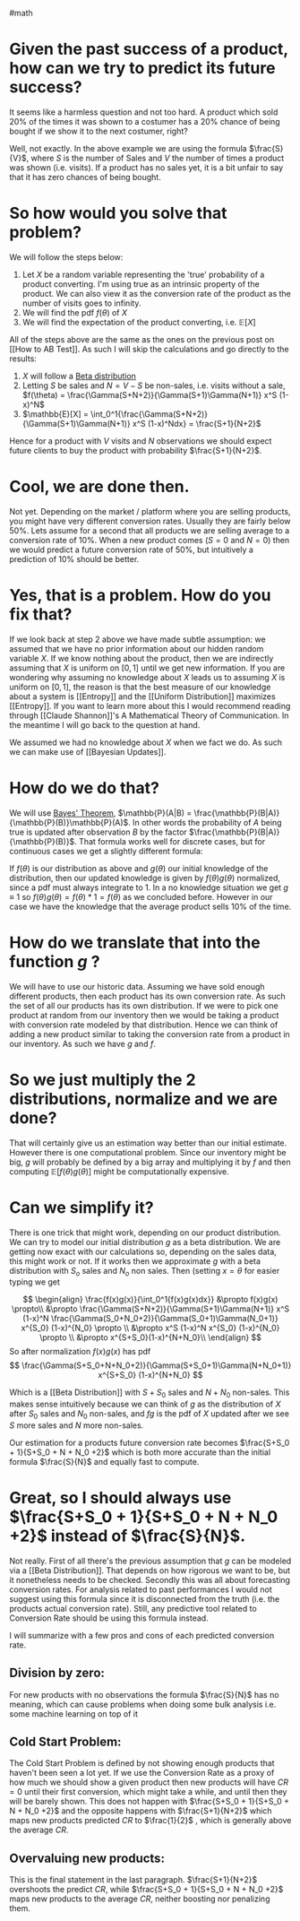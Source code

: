 #math
# Given the past success of a product, how can we try to predict its future success?
It seems like a harmless question and not too hard. A product which sold 20% of the times it was shown to a costumer has a 20% chance of being bought if we show it to the next costumer, right?

Well, not exactly. In the above example we are using the formula $\frac{S}{V}$, where $S$ is the number of Sales and $V$ the number of times a product was shown (i.e. visits). If a product has no sales yet, it is a bit unfair to say that it has zero chances of being bought.

# So how would you solve that problem?
We will follow the steps below:
1. Let $X$ be a random variable representing the 'true' probability of a product converting. I'm using true as an intrinsic property of the product. We can also view it as the conversion rate of the product as the number of visits goes to infinity.
2. We will find the pdf $f(\theta)$ of $X$
3. We will find the expectation of the product converting, i.e. $\mathbb{E}[X]$

All of the steps above are the same as the ones on the previous post on [[How to AB Test]]. As such I will skip the calculations and go directly to the results:
1. $X$ will follow a [Beta distribution](https://en.wikipedia.org/wiki/Beta_distribution)
2. Letting $S$ be sales and $N = V-S$ be non-sales, i.e. visits without a sale, $f(\theta) = \frac{\Gamma(S+N+2)}{\Gamma(S+1)\Gamma(N+1)} x^S (1-x)^N$
3. $\mathbb{E}[X] = \int_0^1{\frac{\Gamma(S+N+2)}{\Gamma(S+1)\Gamma(N+1)} x^S (1-x)^Ndx} = \frac{S+1}{N+2}$

Hence for a product with $V$ visits and $N$ observations we should expect future clients to buy the product with probability $\frac{S+1}{N+2}$.

# Cool, we are done then.
Not yet. Depending on the market / platform where you are selling products, you might have very different conversion rates. Usually they are fairly below $50$%. Lets assume for a second that all products we are selling average to a conversion rate of $10$%. When a new product comes ($S = 0$ and $N = 0$) then we would predict a future conversion rate of $50$%, but intuitively a prediction of $10$% should be better.

# Yes, that is a problem. How do you fix that?
If we look back at step 2 above we have made subtle assumption: we assumed that we have no prior information about our hidden random variable $X$. If we know nothing about the product, then we are indirectly assuming that $X$ is uniform on $[ 0,1 ]$ until we get new information. If you are wondering why assuming no knowledge about $X$ leads us to assuming $X$ is uniform on $[ 0,1 ]$, the reason is that the best measure of our knowledge about a system is [[Entropy]] and the [[Uniform Distribution]] maximizes [[Entropy]]. If you want to learn more about this I would recommend reading through [[Claude Shannon]]'s A Mathematical Theory of Communication. In the meantime I will go back to the question at hand.

We assumed we had no knowledge about $X$ when we fact we do. As such we can make use of [[Bayesian Updates]].

# How do we do that?
We will use [Bayes' Theorem](https://en.wikipedia.org/wiki/Bayes%27_theorem), $\mathbb{P}(A|B) = \frac{\mathbb{P}(B|A)}{\mathbb{P}(B)}\mathbb{P}(A)$. In other words the probability of $A$ being true is updated after observation $B$ by the factor $\frac{\mathbb{P}(B|A)}{\mathbb{P}(B)}$. That formula works well for discrete cases, but for continuous cases we get a slightly different formula:

If $f(\theta)$ is our distribution as above and $g(\theta)$ our initial knowledge of the distribution, then our updated knowledge is given by $f(\theta)g(\theta)$ normalized, since a pdf must always integrate to 1. In a no knowledge situation we get $g \equiv 1$ so $f(\theta)g(\theta) = f(\theta)*1 = f(\theta)$ as we concluded before. However in our case we have the knowledge that the average product sells $10$% of the time.

# How do we translate that into the function $g$ ?
We will have to use our historic data. Assuming we have sold enough different products, then each product has its own conversion rate. As such the set of all our products has its own distribution. If we were to pick one product at random from our inventory then we would be taking a product with conversion rate modeled by that distribution. Hence we can think of adding a new product similar to taking the conversion rate from a product in our inventory. As such we have $g$ and $f$.

# So we just multiply the 2 distributions, normalize and we are done?
That will certainly give us an estimation way better than our initial estimate. However there is one computational problem. Since our inventory might be big, $g$ will probably be defined by a big array and multiplying it by $f$ and then computing $\mathbb{E}[f(\theta)g(\theta)]$ might be computationally expensive.

# Can we simplify it?
There is one trick that might work, depending on our product distribution. We can try to model our initial distribution $g$ as a beta distribution. We are getting now exact with our calculations so, depending on the sales data, this might work or not. If it works then we approximate $g$ with a beta distribution with $S_o$ sales and $N_o$ non sales. Then (setting $x = \theta$ for easier typing we get

$$
\begin{align}
\frac{f(x)g(x)}{\int_0^1{f(x)g(x)dx}} &\propto f(x)g(x) \propto\\
&\propto \frac{\Gamma(S+N+2)}{\Gamma(S+1)\Gamma(N+1)} x^S (1-x)^N \frac{\Gamma(S_0+N_0+2)}{\Gamma(S_0+1)\Gamma(N_0+1)} x^{S_0} (1-x)^{N_0} \propto \\
&\propto x^S (1-x)^N x^{S_0} (1-x)^{N_0} \propto \\
&\propto x^{S+S_0}(1-x)^{N+N_0}\\
\end{align}
$$
So after normalization $f(x)g(x)$ has pdf
$$ \frac{\Gamma(S+S_0+N+N_0+2)}{\Gamma(S+S_0+1)\Gamma(N+N_0+1)} x^{S+S_0} (1-x)^{N+N_0} $$

Which is a [[Beta Distribution]] with $S + S_0$ sales and $N + N_0$ non-sales. This makes sense intuitively because we can think of $g$ as the distribution of $X$ after $S_0$ sales and $N_0$ non-sales, and $fg$ is the pdf of $X$ updated after we see $S$ more sales and $N$ more non-sales.

Our estimation for a products future conversion rate becomes $\frac{S+S_0 + 1}{S+S_0 + N + N_0 +2}$ which is both more accurate than the initial formula $\frac{S}{N}$ and equally fast to compute.

# Great, so I should always use $\frac{S+S_0 + 1}{S+S_0 + N + N_0 +2}$ instead of $\frac{S}{N}$.
Not really. First of all there's the previous assumption that $g$ can be modeled via a [[Beta Distribution]]. That depends on how rigorous we want to be, but it nonetheless needs to be checked. Secondly this was all about forecasting conversion rates. For analysis related to past performances I would not suggest using this formula since it is disconnected from the truth (i.e. the products actual conversion rate). Still, any predictive tool related to Conversion Rate should be using this formula instead.

I will summarize with a few pros and cons of each predicted conversion rate.

## Division by zero:
For new products with no observations the formula $\frac{S}{N}$ has no meaning, which can cause problems when doing some bulk analysis i.e. some machine learning on top of it

## Cold Start Problem:
The Cold Start Problem is defined by not showing enough products that haven't been seen a lot yet. If we use the Conversion Rate as a proxy of how much we should show a given product then new products will have $CR = 0$ until their first conversion, which might take a while, and until then they will be barely shown. This does not happen with  $\frac{S+S_0 + 1}{S+S_0 + N + N_0 +2}$ and the opposite happens with $\frac{S+1}{N+2}$ which maps new products predicted $CR$ to $\frac{1}{2}$ , which is generally above the average $CR$.

## Overvaluing new products:
This is the final statement in the last paragraph. $\frac{S+1}{N+2}$ overshoots the predict $CR$, while $\frac{S+S_0 + 1}{S+S_0 + N + N_0 +2}$ maps new products to the average $CR$, neither boosting nor penalizing them.
